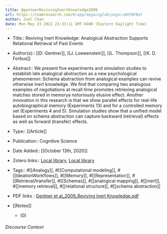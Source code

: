 ```yaml
---
title: @gentnerRevivingInertKnowledge2009
url: https://roamresearch.com/#/app/megacoglab/page/vAHYBFBat
author: Joel Chan
date: Mon May 23 2022 23:33:11 GMT-0400 (Eastern Daylight Time)
---
```


- Title:: Reviving Inert Knowledge: Analogical Abstraction Supports Relational Retrieval of Past Events
- Author(s):: [[D. Gentner]], [[J. Loewenstein]], [[L. Thompson]], [[K. D. Forbus]]
- Abstract:: We present five experiments and simulation studies to establish late analogical abstraction as a new psychological phenomenon: Schema abstraction from analogical examples can revive otherwise inert knowledge. We find that comparing two analogous examples of negotiations at recall time promotes retrieving analogical matches stored in memorya notoriously elusive effect. Another innovation in this research is that we show parallel effects for real-life autobiographical memory (Experiments 13) and for a controlled memory set (Experiments 4 and 5). Simulation studies show that a unified model based on schema abstraction can capture backward (retrieval) effects as well as forward (transfer) effects.
- Type:: [[Article]]
- Publication:: Cognitive Science
- Date Added:: [[October 13th, 2020]]
- Zotero links:: [Local library](zotero://select/groups/2451508/items/JTKWVYQZ), [Local library](https://www.zotero.org/groups/2451508/items/JTKWVYQZ)
- Tags:: #[[Analogy]], #[[Computational modeling]], #[[IdeationWorkflows]], #[[Memory]], #[[Representation]], #[[Retrieval/transfer]], #[[Schemas]], #[[analogical mapping]], #[[inert]], #[[memory retrieval]], #[[relational structure]], #[[schema abstraction]]
- PDF links : [Gentner et al_2009_Reviving Inert Knowledge.pdf](zotero://open-pdf/groups/2451508/items/Z5B5G9F8)
- [[Notes]]

    - (0)

###### Discourse Context



